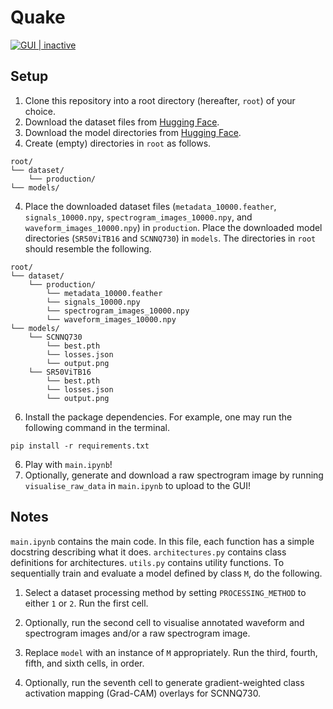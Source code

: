 # Quake

[![GUI | inactive](https://img.shields.io/badge/GUI-active-blue)](https://huggingface.co/spaces/glimeuxe/quake)

## Setup

1. Clone this repository into a root directory (hereafter, `root`) of your choice.
2. Download the dataset files from [Hugging Face](https://huggingface.co/datasets/glimeuxe/quake).
3. Download the model directories from [Hugging Face](https://huggingface.co/glimeuxe/quake).
4. Create (empty) directories in `root` as follows.

```
root/
└── dataset/
    └── production/
└── models/
```

4. Place the downloaded dataset files (`metadata_10000.feather`, `signals_10000.npy`, `spectrogram_images_10000.npy`, and `waveform_images_10000.npy`) in `production`. Place the downloaded model directories (`SR50ViTB16` and `SCNNQ730`) in `models`. The directories in `root` should resemble the following.

```
root/
└── dataset/
    └── production/
        └── metadata_10000.feather
        └── signals_10000.npy
        └── spectrogram_images_10000.npy
        └── waveform_images_10000.npy
└── models/
    └── SCNNQ730
        └── best.pth
        └── losses.json
        └── output.png
    └── SR50ViTB16
        └── best.pth
        └── losses.json
        └── output.png
```

6. Install the package dependencies. For example, one may run the following command in the terminal.

```
pip install -r requirements.txt
```

6. Play with `main.ipynb`!
7. Optionally, generate and download a raw spectrogram image by running `visualise_raw_data` in `main.ipynb` to upload to the GUI!

## Notes

`main.ipynb` contains the main code. In this file, each function has a simple docstring describing what it does. `architectures.py` contains class definitions for architectures. `utils.py` contains utility functions. To sequentially train and evaluate a model defined by class `M`, do the following.

1. Select a dataset processing method by setting `PROCESSING_METHOD` to either `1` or `2`. Run the first cell.

2. Optionally, run the second cell to visualise annotated waveform and spectrogram images and/or a raw spectrogram image.

3. Replace `model` with an instance of `M` appropriately. Run the third, fourth, fifth, and sixth cells, in order.

4. Optionally, run the seventh cell to generate gradient-weighted class activation mapping (Grad-CAM) overlays for SCNNQ730.
